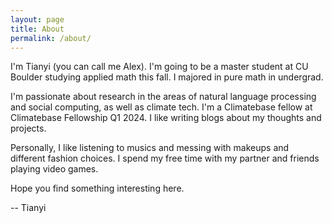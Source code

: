 ```yaml
---
layout: page
title: About
permalink: /about/
---
```


I'm Tianyi (you can call me Alex). I'm going to be a master student at CU Boulder studying applied math this fall. I majored in pure math in undergrad.

I'm passionate about research in the areas of natural language processing and social computing, as well as climate tech. I'm a Climatebase fellow at Climatebase Fellowship Q1 2024. I like writing blogs about my thoughts and projects.

Personally, I like listening to musics and messing with makeups and different fashion choices. I spend my free time with my partner and friends playing video games.

Hope you find something interesting here.

-- Tianyi
